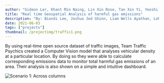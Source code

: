 ```yaml
---
author: "Gideon Ler, Khant Min Naing, Lin Xin Rose, Tan Xin Yi, Yeoshi Tan"
title: "Real time Geospatial Analysis of harmful gas emissions"
description: "By: Biondi Lee, Joshua Jed Ghinn, Liam Wells Ayathan, Loh Kok Wee, Sherlin Choo"
date: 2021-06-03
tags: ["projects"]
thumbnail: /projectimg/traffic1.png
---
```


By using real-time open source dataset of traffic images, Team Traffic Psychics created a Computer Vision model that analyses vehicular density at a particular location. By doing so they were able to calculate corresponding emissions data to monitor total harmful gas emissions of an area. Their analysis is also shown on a simple and intuitive dashboard. 

![Scenario 1: Across columns](/projectimg/traffic2.png)

